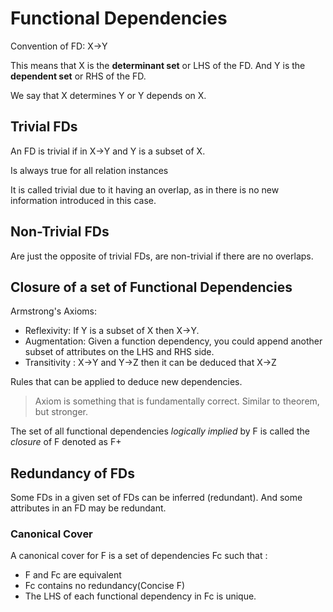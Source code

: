 # Functional Dependencies

Convention of FD: X->Y

This means that X is the **determinant set** or LHS of the FD. And Y is the **dependent set** or RHS of the FD.

We say that X determines Y or Y depends on X.

## Trivial FDs

An FD is trivial if in X->Y and Y is a subset of X.

Is always true for all relation instances

It is called trivial due to it having an overlap, as in there is no new information introduced in this case.

## Non-Trivial FDs

Are just the opposite of trivial FDs, are non-trivial if there are no overlaps.

## Closure of a set of Functional Dependencies

Armstrong's Axioms:

- Reflexivity: If Y is a subset of X then X->Y.
- Augmentation: Given a function dependency, you could append another subset of attributes on the LHS and RHS side.
- Transitivity : X->Y and Y->Z then it can be deduced that X->Z

Rules that can be applied to deduce new dependencies.

> Axiom is something that is fundamentally correct. Similar to theorem, but stronger.

The set of all functional dependencies _logically implied_ by F is called the _closure_ of F denoted as F+

## Redundancy of FDs

Some FDs in a given set of FDs can be inferred (redundant). And some attributes in an FD may be redundant.

### Canonical Cover

A canonical cover for F is a set of dependencies Fc such that :

- F and Fc are equivalent
- Fc contains no redundancy(Concise F)
- The LHS of each functional dependency in Fc is unique.
